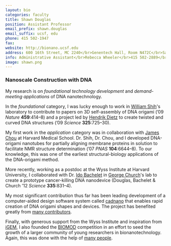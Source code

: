 ```yaml
---
layout: bio
categories: faculty
title: Shawn Douglas
position: Assistant Professor
email_prefix: shawn.douglas
email_suffix: ucsf, edu
phone: 415 502-1947
fax:
website: http://bionano.ucsf.edu
address: 600 16th Street, MC 2240</br>Genentech Hall, Room N472C</br>San Francisco, CA 94158-2280</br>
info: Administrative Assistant</br>Rebecca Wheeler</br>415 502-2889</br><span class="e">rebecca.wheeler / ucsf, edu</span>
image: shawn.png
---
```


### Nanoscale Construction with DNA

My research is on _foundational technology development_ and _demand-meeting applications_ of DNA nanotechnology.

In the _foundational_ category, I was lucky enough to work in <a target="_blank" href="http://research4.dfci.harvard.edu/shih/">William Shih</a>'s laboratory to contribute to papers on 3D self-assembly of DNA origami (’09 _Nature_ __459__:414–8) and a project led by <a target="_blank" href="http://bionano.physik.tu-muenchen.de/">Hendrik Dietz</a> to create twisted and curved DNA structures (’09 _Science_ __325__:725–30).

My first work in the _application_ category was in collaboration with <a target="_blank" href="http://chou.med.harvard.edu/">James Chou</a> at Harvard Medical School. Dr. Shih, Dr. Chou, and I developed DNA-origami nanotubes for partially aligning membrane proteins in solution to facilitate NMR structure determination (’07 _PNAS_ __104__:6644–8). To our knowledge, this was one of the earliest structural-biology applications of the DNA-origami method.

More recently, working as a postdoc at the Wyss Institute at Harvard University, I collaborated with Dr. <a target="_blank" href="http://bit.ly/1dbdYSG">Ido Bachelet</a> in <a target="_blank" href="http://arep.med.harvard.edu/"> George Church</a>'s lab to create a prototype cancer-killing DNA nanodevice (Douglas, Bachelet & Church ’12 _Science_ __335__:831–4).

My most significant contribution thus far has been leading development of a computer-aided design software system called <a target="_blank" href="http://cadnano.org/" >cadnano</a> that enables rapid creation of DNA origami shapes and devices. The project has benefited greatly from <a target="_blank" href="http://cadnano.org/about">many contributors</a>.

Finally, with generous support from the Wyss Institute and inspiration from <a target="_blank" href="http://igem.org/">iGEM</a>, I also founded the <a target="_blank" href="http://biomod.net/">BIOMOD</a> competition in an effort to seed the growth of a larger community of young researchers in bionanotechnology. Again, this was done with the help of <a href="http://biomod.net/our-team">many people</a>.
